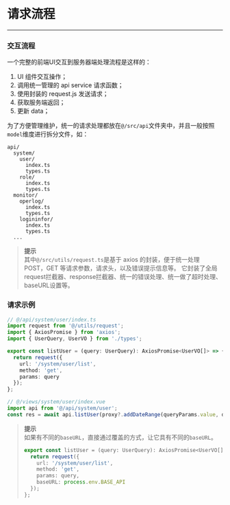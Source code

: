 # 请求流程
- - -

### 交互流程
一个完整的前端UI交互到服务器端处理流程是这样的：  

1. UI 组件交互操作；
2. 调用统一管理的 api service 请求函数；
3. 使用封装的 request.js 发送请求；
4. 获取服务端返回；
5. 更新 data；

为了方便管理维护，统一的请求处理都放在`@/src/api`文件夹中，并且一般按照`model`维度进行拆分文件，如：
```
api/
  system/
    user/
      index.ts
      types.ts
    role/
      index.ts
      types.ts
  monitor/
    operlog/
      index.ts
      types.ts
    logininfor/
      index.ts
      types.ts
  ...
```
> **提示**  
> 其中`@/src/utils/request.ts`是基于 axios 的封装，便于统一处理 POST，GET 等请求参数，请求头，以及错误提示信息等。 它封装了全局request拦截器、response拦截器、统一的错误处理、统一做了超时处理、baseURL设置等。

### 请求示例
```typescript
// @/api/system/user/index.ts
import request from '@/utils/request';
import { AxiosPromise } from 'axios';
import { UserQuery, UserVO } from './types';

export const listUser = (query: UserQuery): AxiosPromise<UserVO[]> => {
  return request({
    url: '/system/user/list',
    method: 'get',
    params: query
  });
};

// @/views/system/user/index.vue
import api from '@/api/system/user';
const res = await api.listUser(proxy?.addDateRange(queryParams.value, dateRange.value));
```
> **提示**  
> 如果有不同的`baseURL`，直接通过覆盖的方式，让它具有不同的`baseURL`。
> ```typescript
> export const listUser = (query: UserQuery): AxiosPromise<UserVO[]> => {
>   return request({
>     url: '/system/user/list',
>     method: 'get',
>     params: query,
>     baseURL: process.env.BASE_API
>   });
> };
> ```
